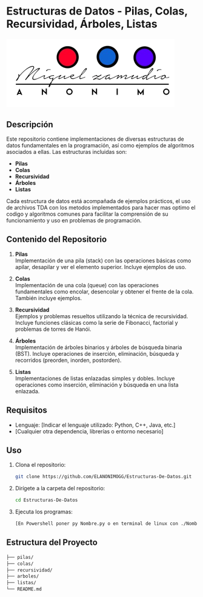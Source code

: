 # Estructuras de Datos - Pilas, Colas, Recursividad, Árboles, Listas
### ![](https://raw.githubusercontent.com/ELANONIMOGG/ELANONIMOGG/main/Emote.png) 

## Descripción

Este repositorio contiene implementaciones de diversas estructuras de datos fundamentales en la programación, así como ejemplos de algoritmos asociados a ellas. Las estructuras incluidas son:

- **Pilas**
- **Colas**
- **Recursividad**
- **Árboles**
- **Listas**

Cada estructura de datos está acompañada de ejemplos prácticos, el uso de archivos TDA con los metodos implementados para hacer mas optimo el codigo y algoritmos comunes para facilitar la comprensión de su funcionamiento y uso en problemas de programación.

## Contenido del Repositorio

1. **Pilas**  
   Implementación de una pila (stack) con las operaciones básicas como apilar, desapilar y ver el elemento superior. Incluye ejemplos de uso.

2. **Colas**  
   Implementación de una cola (queue) con las operaciones fundamentales como encolar, desencolar y obtener el frente de la cola. También incluye ejemplos.

3. **Recursividad**  
   Ejemplos y problemas resueltos utilizando la técnica de recursividad. Incluye funciones clásicas como la serie de Fibonacci, factorial y problemas de torres de Hanói.

4. **Árboles**  
   Implementación de árboles binarios y árboles de búsqueda binaria (BST). Incluye operaciones de inserción, eliminación, búsqueda y recorridos (preorden, inorden, postorden).

5. **Listas**  
   Implementaciones de listas enlazadas simples y dobles. Incluye operaciones como inserción, eliminación y búsqueda en una lista enlazada.

## Requisitos

- Lenguaje: [Indicar el lenguaje utilizado: Python, C++, Java, etc.]
- [Cualquier otra dependencia, librerías o entorno necesario]

## Uso

1. Clona el repositorio:
    ```bash
    git clone https://github.com/ELANONIMOGG/Estructuras-De-Datos.git
    ```

2. Dirígete a la carpeta del repositorio:
    ```bash
    cd Estructuras-De-Datos
    ```

3. Ejecuta los programas:
    ```bash
    [En Powershell poner py Nombre.py o en terminal de linux con ./Nombre.py]
    ```

## Estructura del Proyecto

```bash
├── pilas/
├── colas/
├── recursividad/
├── arboles/
├── listas/
└── README.md
